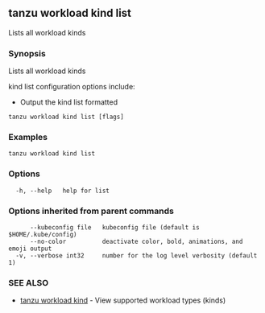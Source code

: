 ## tanzu workload kind list

Lists all workload kinds

### Synopsis

Lists all workload kinds
		
kind list configuration options include:
- Output the kind list formatted

```
tanzu workload kind list [flags]
```

### Examples

```
tanzu workload kind list
```

### Options

```
  -h, --help   help for list
```

### Options inherited from parent commands

```
      --kubeconfig file   kubeconfig file (default is $HOME/.kube/config)
      --no-color          deactivate color, bold, animations, and emoji output
  -v, --verbose int32     number for the log level verbosity (default 1)
```

### SEE ALSO

* [tanzu workload kind](tanzu_workload_kind.md)	 - View supported workload types (kinds)

